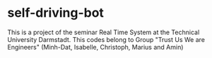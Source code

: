 # self-driving-bot
This is a project of the seminar Real Time System at the Technical University Darmstadt. This codes belong to Group "Trust Us We are Engineers" (Minh-Dat, Isabelle, Christoph, Marius and Amin)
